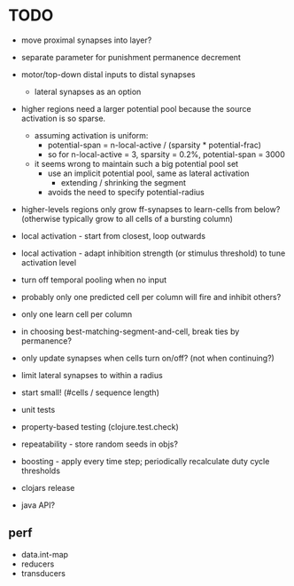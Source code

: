 # TODO

* move proximal synapses into layer?

* separate parameter for punishment permanence decrement

* motor/top-down distal inputs to distal synapses
  * lateral synapses as an option

* higher regions need a larger potential pool because the source
  activation is so sparse.
  * assuming activation is uniform:
    * potential-span = n-local-active / (sparsity * potential-frac)
    * so for n-local-active = 3, sparsity = 0.2%, potential-span = 3000
  * it seems wrong to maintain such a big potential pool set
    * use an implicit potential pool, same as lateral activation
      * extending / shrinking the segment
    * avoids the need to specify potential-radius

* higher-levels regions only grow ff-synapses to learn-cells from below?
  (otherwise typically grow to all cells of a bursting column)

* local activation - start from closest, loop outwards
* local activation - adapt inhibition strength (or stimulus threshold)  to tune activation level

* turn off temporal pooling when no input

* probably only one predicted cell per column will fire and inhibit others?
* only one learn cell per column

* in choosing best-matching-segment-and-cell, break ties by permanence?

* only update synapses when cells turn on/off? (not when continuing?)

* limit lateral synapses to within a radius

* start small! (#cells / sequence length)

* unit tests
* property-based testing (clojure.test.check)
* repeatability - store random seeds in objs?

* boosting - apply every time step; periodically recalculate duty cycle thresholds

* clojars release

* java API?

## perf

* data.int-map
* reducers
* transducers
